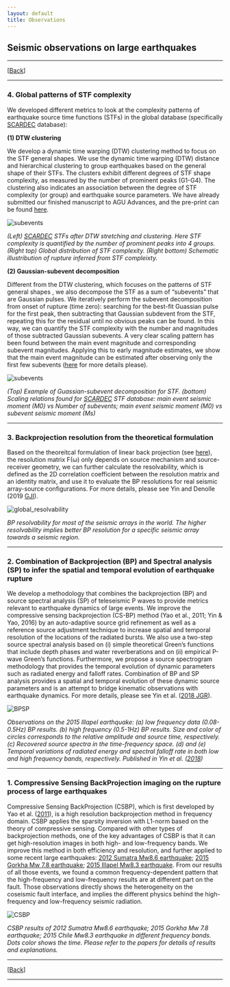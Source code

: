 ```yaml
---
layout: default
title: Observations
---
```

## Seismic observations on large earthquakes

----
[[Back](/pages/research.html)]

----

### 4. Global patterns of STF complexity
We developed different metrics to look at the complexity patterns of earthquake source time functions (STFs) in the global database (specifically [SCARDEC](http://scardec.projects.sismo.ipgp.fr/#) database): 

**(1) DTW clustering**

We develop a dynamic time warping (DTW) clustering method to focus on the STF general shapes. We use the dynamic time warping (DTW) distance and hierarchical clustering to group earthquakes based on the general shape of their STFs. The clusters exhibit different degrees of STF shape complexity, as measured by the number of prominent peaks (G1-G4). The clustering also indicates an association between the degree of STF complexity (or group) and earthquake source parameters. We have already submitted our finished manuscript to AGU Advances, and the pre-print can be found [here](https://doi.org/10.1002/essoar.10503349.1).

![subevents](/assets/dtw_observed.png)

_(Left) [SCARDEC](http://scardec.projects.sismo.ipgp.fr/#) STFs after DTW stretching and clustering. Here STF complexity is quantified by the number of prominent peaks into 4 groups. (Right top) Global distribution of STF complexity. (Right bottom) Schematic illustribution of rupture inferred from STF compleixty._


**(2) Gaussian-subevent decomposition**

Different from the DTW clustering, which focuses on the patterns of STF general shapes , we also decompose the STF as a sum of “subevents” that are Gaussian pulses. We iteratively perform the subevent decomposition from onset of rupture (time zero): searching for the best-fit Guassian pulse for the first peak, then subtracting that Gaussian subdevent from the STF, repeating this for the residual until no obvious peaks can be found. In this way, we can quantify the STF complexity with the number and magnitudes of those subtracted Gaussian subevents. A very clear scaling pattern has been found between the main event magnitude and corresponding subevent magnitudes. Applying this to early magnitude estimates, we show that the main event magnitude can be estimated after observing only the first few subevents ([here](https://agupubs.onlinelibrary.wiley.com/doi/abs/10.1029/2019GL083093) for more details please).

![subevents](/assets/subevents.png)

_(Top) Example of Guassian-subevent decomposition for STF. (bottom) Scaling relations found for [SCARDEC](http://scardec.projects.sismo.ipgp.fr/#) STF database: main event seismic moment (M0) vs Number of subevents; main event seismic moment (M0) vs subevent seismic moment (Ms)_


----

### 3. Backprojection resolution from the theoretical formulation

Based on the theoreitcal formulation of linear back projection (see [here](/explanations.html)), the resolution matrix F(ω) only depends on source mechanism and source-receiver geometry, we can further calculate the resolvability, which is defined as the 2D correlation coefficient between the resolution matrix and an identity matrix, and use it to evaluate the BP resolutions for real seismic array-source configurations. For more details, please see Yin and Denolle (2019 [GJI](https://academic.oup.com/gji/article-abstract/217/2/729/5301380)).

![global_resolvability](/assets/global_resolvability.png)

_BP resolvability for most of the seismic arrays in the world. The higher resolvability implies better BP resolution for a specific seismic array towards a seismic region._


----

### 2. Combination of Backprojection (BP) and Spectral analysis (SP) to infer the spatial and temporal evolution of earthquake rupture

We develop a methodology that combines the backprojection (BP) and source spectral analysis (SP) of teleseismic P waves to provide metrics relevant to earthquake dynamics of large events. We improve the compressive sensing backprojection (CS-BP) method (Yao et al., 2011; Yin & Yao, 2016) by an auto-adaptive source grid refinement as well as a reference source adjustment technique to increase spatial and temporal resolution of the locations of the radiated bursts. We also use a two-step source spectral analysis based on (i) simple theoretical Green’s functions that include depth phases and water reverberations and on (ii) empirical P-wave Green’s functions. Furthermore, we propose a source spectrogram methodology that provides the temporal evolution of dynamic parameters such as radiated energy and falloff rates. Combination of BP and SP analysis provides a spatial and temporal evolution of these dynamic source parameters and is an attempt to bridge kinematic observations with earthquake dynamics. For more details, please see Yin et al. ([2018 JGR](https://agupubs.onlinelibrary.wiley.com/doi/abs/10.1002/2017JB014265)).


![BPSP](/assets/illapel.png)

_Observations on the 2015 Illapel earthquake: (a) low frequency data (0.08-0.5Hz) BP results. (b) high frequency (0.5-1Hz) BP results. Size and color of circles corresponds to the relative amplitude and source time, respectively. (c) Recovered source spectra in the time-frequency space. (d) and (e) Temporal variations of radiated energy and spectral falloff rate in both low and high frequency bands, respectively. Published in Yin et al. ([2018](https://agupubs.onlinelibrary.wiley.com/doi/abs/10.1002/2017JB014265))_


----

### 1. Compressive Sensing BackProjection imaging on the rupture process of large earthquakes

Compressive Sensing BackProjection (CSBP), which is first developed by Yao et al. ([2011](https://agupubs.onlinelibrary.wiley.com/doi/full/10.1029/2011GL049223)), is a high resolution backprojection method in frequency domain. CSBP applies the sparsity inversion with L1-norm based on the theory of compressive sensing. Compared with other types of backprojection methods, one of the key advantages of CSBP is that it can get high-resolution images in both high- and low-frequency bands.
We improve this method in both efficiency and resolution, and further applied to some recent large earthquakes: [2012 Sumatra Mw8.6 earthquake](https://academic.oup.com/gji/article/205/3/1682/656054/Rupture-and-frequency-dependent-seismic-radiation); [2015 Gorkha Mw 7.8 earthquake](http://engine.scichina.com/publisher/scp/journal/SCES/doi/10.1007/s11430-016-9006-0?slug=abstract); [2015 Illapel Mw8.3 earthquake](http://onlinelibrary.wiley.com/doi/10.1002/2015GL067381/abstract). From our results of all those events, we found a common frequency-dependent pattern that the high-frequency and low-frequency results are at different part on the fault. Those observations directly shows the heterogeneity on the coseismic fault interface, and implies the different physics behind the high-frequency and low-frequency seismic radiation. 

![CSBP](/assets/CSBP.jpg)

_CSBP results of 2012 Sumatra Mw8.6 earthquake; 2015 Gorkha Mw 7.8 earthquake; 2015 Chile Mw8.3 earthquake in different frequency bands. Dots color shows the time. Please refer to the papers for details of results and explanations._

----
[[Back](/pages/research.html)]

----